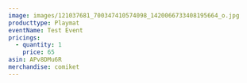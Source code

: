 ```yaml
---
image: images/121037681_700347410574098_1420066733408195664_o.jpg
producttype: Playmat
eventName: Test Event
pricings:
  - quantity: 1
    price: 65
asin: APv8DMu6R
merchandise: comiket
---
```

